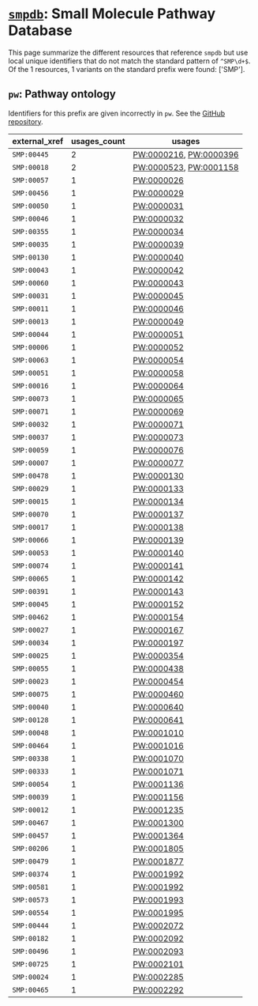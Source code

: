 # [`smpdb`](https://bioregistry.io/smpdb): Small Molecule Pathway Database

This page summarize the different resources that reference `smpdb`
but use local unique identifiers that do not match the standard pattern of
`^SMP\d+$`. Of the 1 resources,
1 variants on the standard prefix were found: ['SMP'].

## `pw`: Pathway ontology

Identifiers for this prefix are given incorrectly in `pw`. See the [GitHub repository](https://github.com/rat-genome-database/PW-Pathway-Ontology).

| external_xref   |   usages_count | usages                                                                                                           |
|-----------------|----------------|------------------------------------------------------------------------------------------------------------------|
| `SMP:00445`     |              2 | [PW:0000216](http://purl.obolibrary.org/obo/PW_0000216), [PW:0000396](http://purl.obolibrary.org/obo/PW_0000396) |
| `SMP:00018`     |              2 | [PW:0000523](http://purl.obolibrary.org/obo/PW_0000523), [PW:0001158](http://purl.obolibrary.org/obo/PW_0001158) |
| `SMP:00057`     |              1 | [PW:0000026](http://purl.obolibrary.org/obo/PW_0000026)                                                          |
| `SMP:00456`     |              1 | [PW:0000029](http://purl.obolibrary.org/obo/PW_0000029)                                                          |
| `SMP:00050`     |              1 | [PW:0000031](http://purl.obolibrary.org/obo/PW_0000031)                                                          |
| `SMP:00046`     |              1 | [PW:0000032](http://purl.obolibrary.org/obo/PW_0000032)                                                          |
| `SMP:00355`     |              1 | [PW:0000034](http://purl.obolibrary.org/obo/PW_0000034)                                                          |
| `SMP:00035`     |              1 | [PW:0000039](http://purl.obolibrary.org/obo/PW_0000039)                                                          |
| `SMP:00130`     |              1 | [PW:0000040](http://purl.obolibrary.org/obo/PW_0000040)                                                          |
| `SMP:00043`     |              1 | [PW:0000042](http://purl.obolibrary.org/obo/PW_0000042)                                                          |
| `SMP:00060`     |              1 | [PW:0000043](http://purl.obolibrary.org/obo/PW_0000043)                                                          |
| `SMP:00031`     |              1 | [PW:0000045](http://purl.obolibrary.org/obo/PW_0000045)                                                          |
| `SMP:00011`     |              1 | [PW:0000046](http://purl.obolibrary.org/obo/PW_0000046)                                                          |
| `SMP:00013`     |              1 | [PW:0000049](http://purl.obolibrary.org/obo/PW_0000049)                                                          |
| `SMP:00044`     |              1 | [PW:0000051](http://purl.obolibrary.org/obo/PW_0000051)                                                          |
| `SMP:00006`     |              1 | [PW:0000052](http://purl.obolibrary.org/obo/PW_0000052)                                                          |
| `SMP:00063`     |              1 | [PW:0000054](http://purl.obolibrary.org/obo/PW_0000054)                                                          |
| `SMP:00051`     |              1 | [PW:0000058](http://purl.obolibrary.org/obo/PW_0000058)                                                          |
| `SMP:00016`     |              1 | [PW:0000064](http://purl.obolibrary.org/obo/PW_0000064)                                                          |
| `SMP:00073`     |              1 | [PW:0000065](http://purl.obolibrary.org/obo/PW_0000065)                                                          |
| `SMP:00071`     |              1 | [PW:0000069](http://purl.obolibrary.org/obo/PW_0000069)                                                          |
| `SMP:00032`     |              1 | [PW:0000071](http://purl.obolibrary.org/obo/PW_0000071)                                                          |
| `SMP:00037`     |              1 | [PW:0000073](http://purl.obolibrary.org/obo/PW_0000073)                                                          |
| `SMP:00059`     |              1 | [PW:0000076](http://purl.obolibrary.org/obo/PW_0000076)                                                          |
| `SMP:00007`     |              1 | [PW:0000077](http://purl.obolibrary.org/obo/PW_0000077)                                                          |
| `SMP:00478`     |              1 | [PW:0000130](http://purl.obolibrary.org/obo/PW_0000130)                                                          |
| `SMP:00029`     |              1 | [PW:0000133](http://purl.obolibrary.org/obo/PW_0000133)                                                          |
| `SMP:00015`     |              1 | [PW:0000134](http://purl.obolibrary.org/obo/PW_0000134)                                                          |
| `SMP:00070`     |              1 | [PW:0000137](http://purl.obolibrary.org/obo/PW_0000137)                                                          |
| `SMP:00017`     |              1 | [PW:0000138](http://purl.obolibrary.org/obo/PW_0000138)                                                          |
| `SMP:00066`     |              1 | [PW:0000139](http://purl.obolibrary.org/obo/PW_0000139)                                                          |
| `SMP:00053`     |              1 | [PW:0000140](http://purl.obolibrary.org/obo/PW_0000140)                                                          |
| `SMP:00074`     |              1 | [PW:0000141](http://purl.obolibrary.org/obo/PW_0000141)                                                          |
| `SMP:00065`     |              1 | [PW:0000142](http://purl.obolibrary.org/obo/PW_0000142)                                                          |
| `SMP:00391`     |              1 | [PW:0000143](http://purl.obolibrary.org/obo/PW_0000143)                                                          |
| `SMP:00045`     |              1 | [PW:0000152](http://purl.obolibrary.org/obo/PW_0000152)                                                          |
| `SMP:00462`     |              1 | [PW:0000154](http://purl.obolibrary.org/obo/PW_0000154)                                                          |
| `SMP:00027`     |              1 | [PW:0000167](http://purl.obolibrary.org/obo/PW_0000167)                                                          |
| `SMP:00034`     |              1 | [PW:0000197](http://purl.obolibrary.org/obo/PW_0000197)                                                          |
| `SMP:00025`     |              1 | [PW:0000354](http://purl.obolibrary.org/obo/PW_0000354)                                                          |
| `SMP:00055`     |              1 | [PW:0000438](http://purl.obolibrary.org/obo/PW_0000438)                                                          |
| `SMP:00023`     |              1 | [PW:0000454](http://purl.obolibrary.org/obo/PW_0000454)                                                          |
| `SMP:00075`     |              1 | [PW:0000460](http://purl.obolibrary.org/obo/PW_0000460)                                                          |
| `SMP:00040`     |              1 | [PW:0000640](http://purl.obolibrary.org/obo/PW_0000640)                                                          |
| `SMP:00128`     |              1 | [PW:0000641](http://purl.obolibrary.org/obo/PW_0000641)                                                          |
| `SMP:00048`     |              1 | [PW:0001010](http://purl.obolibrary.org/obo/PW_0001010)                                                          |
| `SMP:00464`     |              1 | [PW:0001016](http://purl.obolibrary.org/obo/PW_0001016)                                                          |
| `SMP:00338`     |              1 | [PW:0001070](http://purl.obolibrary.org/obo/PW_0001070)                                                          |
| `SMP:00333`     |              1 | [PW:0001071](http://purl.obolibrary.org/obo/PW_0001071)                                                          |
| `SMP:00054`     |              1 | [PW:0001136](http://purl.obolibrary.org/obo/PW_0001136)                                                          |
| `SMP:00039`     |              1 | [PW:0001156](http://purl.obolibrary.org/obo/PW_0001156)                                                          |
| `SMP:00012`     |              1 | [PW:0001235](http://purl.obolibrary.org/obo/PW_0001235)                                                          |
| `SMP:00467`     |              1 | [PW:0001300](http://purl.obolibrary.org/obo/PW_0001300)                                                          |
| `SMP:00457`     |              1 | [PW:0001364](http://purl.obolibrary.org/obo/PW_0001364)                                                          |
| `SMP:00206`     |              1 | [PW:0001805](http://purl.obolibrary.org/obo/PW_0001805)                                                          |
| `SMP:00479`     |              1 | [PW:0001877](http://purl.obolibrary.org/obo/PW_0001877)                                                          |
| `SMP:00374`     |              1 | [PW:0001992](http://purl.obolibrary.org/obo/PW_0001992)                                                          |
| `SMP:00581`     |              1 | [PW:0001992](http://purl.obolibrary.org/obo/PW_0001992)                                                          |
| `SMP:00573`     |              1 | [PW:0001993](http://purl.obolibrary.org/obo/PW_0001993)                                                          |
| `SMP:00554`     |              1 | [PW:0001995](http://purl.obolibrary.org/obo/PW_0001995)                                                          |
| `SMP:00444`     |              1 | [PW:0002072](http://purl.obolibrary.org/obo/PW_0002072)                                                          |
| `SMP:00182`     |              1 | [PW:0002092](http://purl.obolibrary.org/obo/PW_0002092)                                                          |
| `SMP:00496`     |              1 | [PW:0002093](http://purl.obolibrary.org/obo/PW_0002093)                                                          |
| `SMP:00725`     |              1 | [PW:0002101](http://purl.obolibrary.org/obo/PW_0002101)                                                          |
| `SMP:00024`     |              1 | [PW:0002285](http://purl.obolibrary.org/obo/PW_0002285)                                                          |
| `SMP:00465`     |              1 | [PW:0002292](http://purl.obolibrary.org/obo/PW_0002292)                                                          |

